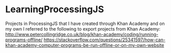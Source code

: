 # LearningProcessingJS
Projects in ProcessingJS that I have created through Khan Academy and on my own
I referred to the following to export projects from Khan Academy:
http://www.petercollingridge.co.uk/blog/khan-academy/coding/running-programs-offline/
https://stackoverflow.com/questions/25341597/how-can-khan-academy-computer-programs-be-run-offline-or-on-my-own-website

